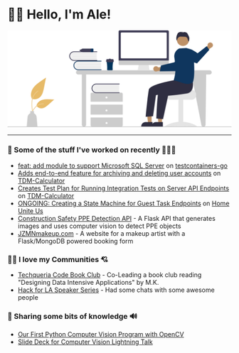 # 👋🏽 Hello, I'm Ale!

<p align="center">
  <img src="./hello-ale.svg" class="home-img" alt="">
</p>

***

### 🚧 Some of the stuff I've worked on recently 👷🏽‍♂️

- [feat: add module to support Microsoft SQL Server](https://github.com/testcontainers/testcontainers-go/pull/1969) on [testcontainers-go](https://github.com/testcontainers/testcontainers-go)
- [Adds end-to-end feature for archiving and deleting user accounts](https://github.com/hackforla/tdm-calculator/pull/1449) on [TDM-Calculator](https://github.com/hackforla/tdm-calculator)
- [Creates Test Plan for Running Integration Tests on Server API Endpoints](https://github.com/hackforla/tdm-calculator/pull/1493) on [TDM-Calculator](https://github.com/hackforla/tdm-calculator)
- [ONGOING: Creating a State Machine for Guest Task Endpoints](https://github.com/hackforla/HomeUniteUs/issues/572) on [Home Unite Us](https://github.com/hackforla/HomeUniteUs)
- [Construction Safety PPE Detection API](https://github.com/agosmou/consaf) - A Flask API that generates images and uses computer vision to detect PPE objects
- [JZMNmakeup.com](https://jzmnmakeup.com/) - A website for a makeup artist with a Flask/MongoDB powered booking form

### 🤝🏽 I love my Communities 💘

- [Techqueria Code Book Club](https://github.com/techqueria/code-book-club) - Co-Leading a book club reading "Designing Data Intensive Applications" by M.K.
- [Hack for LA Speaker Series](https://github.com/hackforla/engineering/wiki/Previous-Engineering-CoP-Speakers) - Had some chats with some awesome people

### 📝 Sharing some bits of knowledge 🔊

- [Our First Python Computer Vision Program with OpenCV](https://medium.com/@agosmou/our-first-python-computer-vision-program-with-opencv-e40318806c2e)
- [Slide Deck for Computer Vision Lightning Talk](https://docs.google.com/presentation/d/1ZOM-_JQvNJp6tUBQuiQybKpO816kqQDCH4YLEQPVqys/edit?usp=drive_link)

